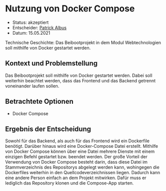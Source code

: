 # Nutzung von Docker Compose

* Status: akzeptiert
* Entscheider: [Patrick Albus](https://github.com/Narua2010)  
* Datum: 15.05.2021

Technische Geschichte: Das Beibootprojekt in dem Modul Webtechnologien soll mithilfe von Docker gestartet werden. 

## Kontext und Problemstellung

Das Beibootprojekt soll mithilfe von Docker gestartet werden. Dabei soll weiterhin beachtet werden, dass das Frontend und das Backend getrennt voneinander laufen sollen.

## Betrachtete Optionen

* Docker Compose

## Ergebnis der Entscheidung

Sowohl für das Backend, als auch für das Frontend wird ein Dockerfile benötigt. Darüber hinaus wird eine Docker-Compose Datei erstellt.
Mithilfe von Docker Compose können über eine Datei mehrere Dienste mit einem einzigen Befehl gestartet bzw. beendet werden.
Der große Vorteil der Verwendung von Docker Compose besteht darin, dass diese Datei im Stammverzeichnis des Repositorys abgelegt werden kann, wohingegen die Dockerfiles weiterhin in den Quellcodeverzeichnissen liegen. Dadurch kann eine andere Person einfach an dem Projekt mitwirken. Dafür muss er lediglich das Repository klonen und die Compose-App starten.